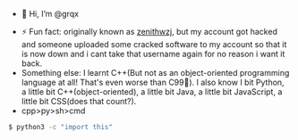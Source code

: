 - 👋 Hi, I’m @grqx
<!---
- 👀 I’m interested in (iDunno)
- 🌱 I’m currently learning (Jvav)
- 💞️ I’m looking to collaborate on (null)
- 📫 How to reach me (aeroplane)
- 😄 Pronouns: (somebody)
--->
- ⚡ Fun fact: originally known as [zenithwzj](https://github.com/zenithwzj), but my account got hacked and someone uploaded some cracked software to my account so that it is now down and i cant take that username again for no reason i want it back.
- Something else: I learnt C++(But not as an object-oriented programming language at all! That's even worse than C99🤣). I also know I bit Python, a little bit C++(object-oriented), a little bit Java, a little bit JavaScript, a little bit CSS(does that count?).
- cpp>py>sh>cmd
~~~sh
$ python3 -c "import this"
~~~

<!---
- Not a native English speaker
--->

<!---
grqx/grqx is a ✨ special ✨ repository because its `README.md` (this file) appears on your GitHub profile.
You can click the Preview link to take a look at your changes.
--->

